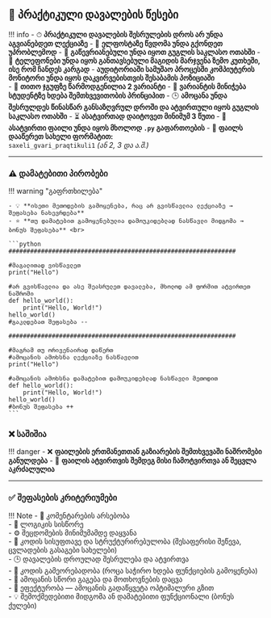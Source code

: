 ## 🧠 პრაქტიკული დავალების წესები

!!! info
    - ⏱ **პრაქტიკული დავალების შესრულების დროს არ უნდა აგვიანებდეთ ლექციაზე**
    - 📧 **ელფოსტაზე წვდომა უნდა გქონდეთ უპრობლემოდ**
    - 🏫 **გაწევრიანებული უნდა იყოთ გუგლის საკლასო ოთახში**
    - 📱 **ტელეფონები უნდა იყოს განთავსებული მაგიდის მარჯვენა ზემო კუთხეში,
    ისე რომ ჩანდეს კარგად**
    - **აუდიტორიაში სამუშაო პროცესში კომპიუტერის მონიტორი უნდა იყოს დაკვირვებისთვის შესაბამის პოზიციაში**   
    - 👥 **თითო ჯგუფზე წარმოდგენილია 2 ვარიანტი**
    - 🎲 **ვარიანტის მინიჭება სტუდენტზე ხდება შემთხვევითობის პრინციპით**
    - 🕒 **ამოცანა უნდა შესრულდეს წინასწარ განსაზღვრულ დროში და ატვირთული იყოს გუგლის საკლასო ოთახში**
    - ⏳ **ასატვირთად დაიტოვეთ მინიმუმ 3 წუთი**
    - 💾 **ასატვირთი ფაილი უნდა იყოს მხოლოდ `.py` გაფართოების**
    - 📝 **ფაილს დააწერეთ სახელი ფორმატით:**  
    `saxeli_gvari_praqtikuli1` *(ან 2, 3 და ა.შ.)*

---



### ⚠️ დამატებითი პირობები

!!! warning "გაფრთხილება"
    
    - 💡 **ისეთი მეთოდების გამოყენება, რაც არ გვისწავლია ლექციაზე → შეფასება ნახევრდება**
    - ⭐ **თუ დამატებით გამოყენებულია დამოუკიდებლად ნასწავლი მიდგომა → ბონუს შეფასება** <br>
    
    ```python
    ###############################################################

    #მაგალითად ვისწავლეთ
    print("Hello") 

    #არ გვისწავლია და ასე შეასრულეთ დავალება, მხოლოდ ამ ფორმით ატვირთეთ ნაშრომი
    def hello_world():
        print("Hello, World!")
    hello_world()
    #გაკლდებათ შეფასება --

    ###############################################################

    #მაგრამ თუ ორივენაირად დაწერთ
    #ამოცანის ამოხსნა ლექციაზე ნასწავლით
    print("Hello") 

    #ამოცანის ამოხსნა დამატებით დამოუკიდებლად ნასწავლი მეთოდით
    def hello_world():
        print("Hello, World!")
    hello_world()
    #ბონუს შეფასება ++
    ```

### ❌ საშიშია

!!! danger
    - ❌ **ფაილების ერთმანეთთან გაზიარების შემთხვევაში ნაშრომები განულდება**
    - 🚫 **ფაილის ატვირთვის შემდეგ მისი ჩამოტვირთვა ან შეცვლა აკრძალულია**

---

### ✅ შეფასების კრიტერიუმები

!!! Note
    - 💬 კომენტარების არსებობა  
    - 🧩 ლოგიკის სისწორე  
    - ⚙️ შეცდომების მინიმუმამდე დაყვანა  
    - 🧹 კოდის სისუფთავე და სტრუქტურირებულობა (შესაფერისი შეწევა, ცვლადების გასაგები სახელები)  
    - 🕒 დავალების დროულად შესრულება და ატვირთვა  
    - 🔄 კოდის გამეორებადობა (როცა საჭირო ხდება ფუნქციების გამოყენება)  
    - 🧠 ამოცანის სწორი გაგება და მოთხოვნების დაცვა  
    - 🧮 ეფექტურობა — ამოცანის გადაწყვეტა ოპტიმალური გზით  
    - 💡 შემოქმედებითი მიდგომა ან დამატებითი ფუნქციონალი (ბონუს ქულები) 
